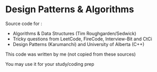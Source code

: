 # Design Patterns & Algorithms

Source code for  : 

- Algorithms & Data Structures (Tim Roughgarden/Sedwick)
- Tricky questions from LeetCode, FireCode, Interview-Bit and CtCi
- Design Patterns (Karumanchi) and University of Alberta (C++)

This code was written by me (not copied from these sources) 

You may use it for your study/coding prep